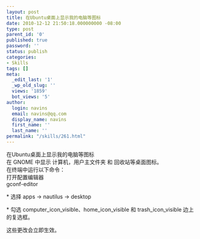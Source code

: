 ```yaml
---
layout: post
title: 在Ubuntu桌面上显示我的电脑等图标
date: 2010-12-12 21:50:18.000000000 -08:00
type: post
parent_id: '0'
published: true
password: ''
status: publish
categories:
- Skills
tags: []
meta:
  _edit_last: '1'
  _wp_old_slug: ''
  views: '1859'
  bot_views: '5'
author:
  login: navins
  email: navins@qq.com
  display_name: navins
  first_name: ''
  last_name: ''
permalink: "/skills/261.html"
---
```

在Ubuntu桌面上显示我的电脑等图标  
在 GNOME 中显示 计算机，用户主文件夹 和 回收站等桌面图标。  
在终端中运行以下命令：  
打开配置编辑器  
gconf-editor

\* 选择 apps → nautilus → desktop

\* 勾选 computer\_icon\_visible、home\_icon\_visible 和 trash\_icon\_visible 边上的复选框。

这些更改会立即生效。

